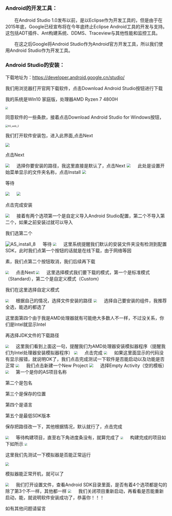 ### Android的开发工具：

　　在Android Studio 1.0发布以前，是以Eclipse作为开发工具的，但是由于在2015年底，Google已经宣布将在今年底终止Eclipse Android工具的开发与支持。这包括ADT插件、Ant构建系统、DDMS、Traceview与其他性能和监控工具。

　　在这之后Google将Android Studio作为Android官方开发工具，所以我们使用Android Studio作为开发工具。

### Android Studio的安装：

下载地址为：https://developer.android.google.cn/studio/

我们用浏览器打开官网下载软件，点击Download Android Studio按钮进行下载

我的系统是WIn10 家庭版，处理器AMD Ryzen 7 4800H

<img src="https://raw.githubusercontent.com/laiyio/img/main/laiyii.com/Android%E5%BC%80%E5%8F%91/Android%E5%BC%80%E5%8F%91%E5%AE%89%E8%A3%85%E5%BC%80%E5%8F%91%E7%8E%AF%E5%A2%83/AS_web_1.png" style="zoom:50%;" />

同意软件的一些条款，接着点击Download Android Studio for Windows按钮，

<img src="https://raw.githubusercontent.com/laiyio/img/main/laiyii.com/Android%E5%BC%80%E5%8F%91/Android%E5%BC%80%E5%8F%91%E5%AE%89%E8%A3%85%E5%BC%80%E5%8F%91%E7%8E%AF%E5%A2%83/AS_web_2.png" alt="AS_web_2" style="zoom:50%;" />

我们打开软件安装包，进入此界面,点击Next

<img src="https://raw.githubusercontent.com/laiyio/laiyii.com/main/laiyii.com/Android%E5%BC%80%E5%8F%91/Android%E5%BC%80%E5%8F%91%E5%AE%89%E8%A3%85%E5%BC%80%E5%8F%91%E7%8E%AF%E5%A2%83/AS_install_1.png" style="zoom: 80%;" />

点击Next

<img src="https://raw.githubusercontent.com/laiyio/img/main/laiyii.com/Android%E5%BC%80%E5%8F%91/Android%E5%BC%80%E5%8F%91%E5%AE%89%E8%A3%85%E5%BC%80%E5%8F%91%E7%8E%AF%E5%A2%83/AS_install_2.png" style="zoom:80%;" />
　
选择你要安装的路径，我这里直接是默认了，点击Next

<img src="https://raw.githubusercontent.com/laiyio/img/main/laiyii.com/Android%E5%BC%80%E5%8F%91/Android%E5%BC%80%E5%8F%91%E5%AE%89%E8%A3%85%E5%BC%80%E5%8F%91%E7%8E%AF%E5%A2%83/AS_install_3.png" style="zoom:80%;" />
　
此处是设置开始菜单显示的文件夹名称，点击Install

<img src="https://raw.githubusercontent.com/laiyio/img/main/laiyii.com/Android%E5%BC%80%E5%8F%91/Android%E5%BC%80%E5%8F%91%E5%AE%89%E8%A3%85%E5%BC%80%E5%8F%91%E7%8E%AF%E5%A2%83/AS_install_4.png" style="zoom:80%;" />

等待

<img src="https://raw.githubusercontent.com/laiyio/img/main/laiyii.com/Android%E5%BC%80%E5%8F%91/Android%E5%BC%80%E5%8F%91%E5%AE%89%E8%A3%85%E5%BC%80%E5%8F%91%E7%8E%AF%E5%A2%83/AS_install_5.png" style="zoom:80%;" />
　
<img src="https://raw.githubusercontent.com/laiyio/img/main/laiyii.com/Android%E5%BC%80%E5%8F%91/Android%E5%BC%80%E5%8F%91%E5%AE%89%E8%A3%85%E5%BC%80%E5%8F%91%E7%8E%AF%E5%A2%83/AS_install_6.png" style="zoom:80%;" />

点击完成安装

<img src="https://raw.githubusercontent.com/laiyio/img/main/laiyii.com/Android%E5%BC%80%E5%8F%91/Android%E5%BC%80%E5%8F%91%E5%AE%89%E8%A3%85%E5%BC%80%E5%8F%91%E7%8E%AF%E5%A2%83/AS_install_7.png" style="zoom:80%;" />
　
接着有两个选项第一个是自定义导入Android Studio配置，第二个不导入第二个，如果之前安装过就可以导入

我们选第二个

 <img src="https://raw.githubusercontent.com/laiyio/img/main/laiyii.com/Android%E5%BC%80%E5%8F%91/Android%E5%BC%80%E5%8F%91%E5%AE%89%E8%A3%85%E5%BC%80%E5%8F%91%E7%8E%AF%E5%A2%83/AS_install_8.png" alt="AS_install_8"  />
　
 等待

<img src="https://raw.githubusercontent.com/laiyio/img/main/laiyii.com/Android%E5%BC%80%E5%8F%91/Android%E5%BC%80%E5%8F%91%E5%AE%89%E8%A3%85%E5%BC%80%E5%8F%91%E7%8E%AF%E5%A2%83/AS_install_9.png" style="zoom:67%;" />
　
这里系统提醒我们默认的安装文件夹没有检测到配置SDK，此时我们点第一个按钮的话就是在线下载，由于网络等因

素，我们点第二个按钮取消，我们后续再下载

<img src="https://raw.githubusercontent.com/laiyio/img/main/laiyii.com/Android%E5%BC%80%E5%8F%91/Android%E5%BC%80%E5%8F%91%E5%AE%89%E8%A3%85%E5%BC%80%E5%8F%91%E7%8E%AF%E5%A2%83/AS_install_10.png" style="zoom: 67%;" />
　
点击Next

<img src="https://raw.githubusercontent.com/laiyio/img/main/laiyii.com/Android%E5%BC%80%E5%8F%91/Android%E5%BC%80%E5%8F%91%E5%AE%89%E8%A3%85%E5%BC%80%E5%8F%91%E7%8E%AF%E5%A2%83/AS_install_11.png" style="zoom: 67%;" />
　
这里选择模式我们要下载的模式，第一个是标准模式（Standard），第二个是自定义模式（Custom）

我们在这里选择自定义模式

<img src="https://raw.githubusercontent.com/laiyio/img/main/laiyii.com/Android%E5%BC%80%E5%8F%91/Android%E5%BC%80%E5%8F%91%E5%AE%89%E8%A3%85%E5%BC%80%E5%8F%91%E7%8E%AF%E5%A2%83/AS_install_12.png" style="zoom:67%;" />
　
根据自己的情况，选择文件安装的路径

<img src="https://raw.githubusercontent.com/laiyio/img/main/laiyii.com/Android%E5%BC%80%E5%8F%91/Android%E5%BC%80%E5%8F%91%E5%AE%89%E8%A3%85%E5%BC%80%E5%8F%91%E7%8E%AF%E5%A2%83/AS_install_13.png" style="zoom: 67%;" />
　
选择自己要安装的组件，我推荐全选，能选的都选了

这里面第四个由于我是AMD处理器就有可能绝大多数人不一样，不过没关系，你们是Intel就显示Intel

再选择JDK文件的下载路径

<img src="https://raw.githubusercontent.com/laiyio/img/main/laiyii.com/Android%E5%BC%80%E5%8F%91/Android%E5%BC%80%E5%8F%91%E5%AE%89%E8%A3%85%E5%BC%80%E5%8F%91%E7%8E%AF%E5%A2%83/AS_install_14.png" style="zoom:67%;" />
　
这里我们看到上面这一句，提醒我们为AMD处理器安装模拟器程序（提醒我们为Intel处理器安装模拟器程序）

<img src="https://raw.githubusercontent.com/laiyio/img/main/laiyii.com/Android%E5%BC%80%E5%8F%91/Android%E5%BC%80%E5%8F%91%E5%AE%89%E8%A3%85%E5%BC%80%E5%8F%91%E7%8E%AF%E5%A2%83/AS_install_15.png" style="zoom: 67%;" />
　
点击完成

<img src="https://raw.githubusercontent.com/laiyio/img/main/laiyii.com/Android%E5%BC%80%E5%8F%91/Android%E5%BC%80%E5%8F%91%E5%AE%89%E8%A3%85%E5%BC%80%E5%8F%91%E7%8E%AF%E5%A2%83/AS_install_16.png" style="zoom: 67%;" />
　
如果这里面显示的代码没有显示报错，就说明OK了，我们点击完成测试一下软件是否能启动以及功能是否正常

<img src="https://raw.githubusercontent.com/laiyio/img/main/laiyii.com/Android%E5%BC%80%E5%8F%91/Android%E5%BC%80%E5%8F%91%E5%AE%89%E8%A3%85%E5%BC%80%E5%8F%91%E7%8E%AF%E5%A2%83/AS_install_17.png" style="zoom:67%;" />
　
我们点击新建一个New Project

<img src="https://raw.githubusercontent.com/laiyio/img/main/laiyii.com/Android%E5%BC%80%E5%8F%91/Android%E5%BC%80%E5%8F%91%E5%AE%89%E8%A3%85%E5%BC%80%E5%8F%91%E7%8E%AF%E5%A2%83/AS_install_18.png" style="zoom: 80%;" />
　
选择Empty Activity（空的模板）

<img src="https://raw.githubusercontent.com/laiyio/img/main/laiyii.com/Android%E5%BC%80%E5%8F%91/Android%E5%BC%80%E5%8F%91%E5%AE%89%E8%A3%85%E5%BC%80%E5%8F%91%E7%8E%AF%E5%A2%83/AS_install_19.png" style="zoom:67%;" />
　
第一个是你的AS项目名称

第二个是包名

第三个是保存的位置

第四个是语言

第五个是最低SDK版本

保存把路径改一下，其他根据情况，默认就行了，点击完成

<img src="https://raw.githubusercontent.com/laiyio/img/main/laiyii.com/Android%E5%BC%80%E5%8F%91/Android%E5%BC%80%E5%8F%91%E5%AE%89%E8%A3%85%E5%BC%80%E5%8F%91%E7%8E%AF%E5%A2%83/AS_install_20.png" style="zoom:67%;" />
　
等待构建项目，直至右下角进度条没有，就算完成了

<img src="https://raw.githubusercontent.com/laiyio/img/main/laiyii.com/Android%E5%BC%80%E5%8F%91/Android%E5%BC%80%E5%8F%91%E5%AE%89%E8%A3%85%E5%BC%80%E5%8F%91%E7%8E%AF%E5%A2%83/AS_install_21.png" style="zoom: 50%;" />
　
构建完成的项目如下如所示

<img src="https://raw.githubusercontent.com/laiyio/img/main/laiyii.com/Android%E5%BC%80%E5%8F%91/Android%E5%BC%80%E5%8F%91%E5%AE%89%E8%A3%85%E5%BC%80%E5%8F%91%E7%8E%AF%E5%A2%83/AS_install_22.png" style="zoom:50%;" />

这里我们先测试一下模拟器是否能正常运行

<img src="https://raw.githubusercontent.com/laiyio/img/main/laiyii.com/Android%E5%BC%80%E5%8F%91/Android%E5%BC%80%E5%8F%91%E5%AE%89%E8%A3%85%E5%BC%80%E5%8F%91%E7%8E%AF%E5%A2%83/AS_install_23.png" style="zoom:67%;" />

模拟器能正常开机，就可以了

<img src="https://raw.githubusercontent.com/laiyio/img/main/laiyii.com/Android%E5%BC%80%E5%8F%91/Android%E5%BC%80%E5%8F%91%E5%AE%89%E8%A3%85%E5%BC%80%E5%8F%91%E7%8E%AF%E5%A2%83/AS_install_24.png" style="zoom:67%;" />
　
我们打开设置文件，查看Android SDK目录里面，是否有着4个选项都是勾的除了第3个不一样，其他都一样

<img src="https://raw.githubusercontent.com/laiyio/img/main/laiyii.com/Android%E5%BC%80%E5%8F%91/Android%E5%BC%80%E5%8F%91%E5%AE%89%E8%A3%85%E5%BC%80%E5%8F%91%E7%8E%AF%E5%A2%83/AS_install_25.png" style="zoom:67%;" />
　
我们关闭项目重新启动，再看看是否能重新启动，能，就说明软件安装成功了，恭喜你！！！

如有其他问题请留言
